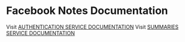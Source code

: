 # Facebook Notes Documentation

Visit [AUTHENTICATION SERVICE DOCUMENTATION](./AUTHENTICATION_SERVICE.md)
Visit [SUMMARIES SERVICE DOCUMENTATION](./AUTHENTICATION_SERVICE.md)